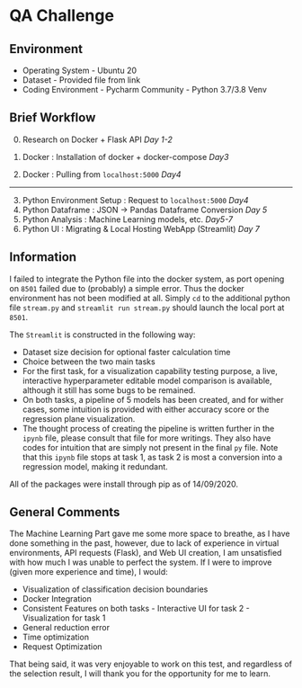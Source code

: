 # QA Challenge  



## Environment

- Operating System - Ubuntu 20
- Dataset - Provided file from link
- Coding Environment - Pycharm Community - Python 3.7/3.8 Venv



## Brief Workflow

0. Research on Docker + Flask API  *Day 1-2*

1. Docker : Installation of docker + docker-compose *Day3*
2. Docker : Pulling from `localhost:5000` *Day4*

--------

3. Python Environment Setup : Request to `localhost:5000` *Day4*
4. Python Dataframe : JSON -> Pandas Dataframe Conversion *Day 5*
5. Python Analysis : Machine Learning models, etc. *Day5-7*
6. Python UI : Migrating & Local Hosting WebApp (Streamlit) *Day 7*



## Information

I failed to integrate the Python file into the docker system, as port opening on `8501` failed due to (probably) a simple error. Thus the docker environment has not been modified at all.  Simply `cd` to the additional python file `stream.py` and `streamlit run stream.py` should launch the local port at `8501`.



The `Streamlit` is constructed in the following way:

- Dataset size decision for optional faster calculation time
- Choice between the two main tasks
- For the first task, for a visualization capability testing purpose, a live, interactive hyperparameter editable model comparison is available, although it still has some bugs to be remained.
- On both tasks, a pipeline of 5 models has been created, and for wither cases, some intuition is provided with either accuracy score or the regression plane visualization.
- The thought process of creating the pipeline is written further in the `ipynb` file,  please consult that file for more writings. They also have codes for intuition that are simply not present in the final `py` file. Note that this `ipynb` file stops at task 1, as task 2 is most a conversion into a regression model, making it redundant.

All of the packages were install through pip as of 14/09/2020.



## General Comments 



The Machine Learning Part gave me some more space to breathe, as I have done something in the past, however, due to lack of experience in virtual environments, API requests (Flask), and Web UI creation, I am unsatisfied with how much I was unable to perfect the system. If I were to improve (given more experience and time), I would: 



- Visualization of classification decision boundaries
- Docker Integration
- Consistent Features on both tasks - Interactive UI for task 2 - Visualization for task 1
- General reduction error
- Time optimization
- Request Optimization



That being said, it was very enjoyable to work on this test, and regardless of the selection result, I will thank you for the opportunity for me to learn.



